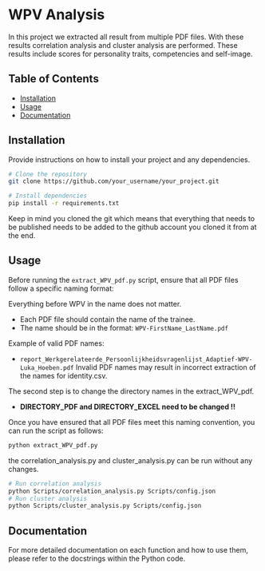 # WPV Analysis
In this project we extracted all result from multiple PDF files. With these results correlation analysis and cluster analysis are performed. These results include scores for personality traits, competencies and self-image.

## Table of Contents
- [Installation](#installation)
- [Usage](#usage)
- [Documentation](#documentation)
## Installation
Provide instructions on how to install your project and any dependencies.

```bash
# Clone the repository
git clone https://github.com/your_username/your_project.git

# Install dependencies
pip install -r requirements.txt
```

Keep in mind you cloned the git which means that everything that needs to be published needs to be added to the github account you cloned it from at the end.

## Usage
Before running the `extract_WPV_pdf.py` script, ensure that all PDF files follow a specific naming format:

Everything before WPV in the name does not matter.

- Each PDF file should contain the name of the trainee.
- The name should be in the format: `WPV-FirstName_LastName.pdf`

Example of valid PDF names:
- `report_Werkgerelateerde_Persoonlijkheidsvragenlijst_Adaptief-WPV-Luka_Hoeben.pdf`
Invalid PDF names may result in incorrect extraction of the names for identity.csv.

The second step is to change the directory names in the extract_WPV_pdf.

- **DIRECTORY_PDF and DIRECTORY_EXCEL need to be changed !!**

Once you have ensured that all PDF files meet this naming convention, you can run the script as follows:

```bash
python extract_WPV_pdf.py 
```

the correlation_analysis.py and cluster_analysis.py can be run without any changes.

```bash
# Run correlation analysis
python Scripts/correlation_analysis.py Scripts/config.json 
# Run cluster analysis
python Scripts/cluster_analysis.py Scripts/config.json 
```

## Documentation
For more detailed documentation on each function and how to use them, please refer to the docstrings within the Python code.

